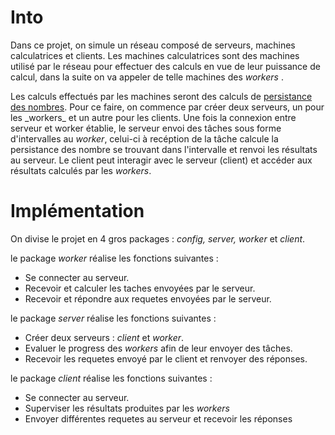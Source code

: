 # Into
<p>
  Dans ce projet, on simule un réseau composé de serveurs, machines calculatrices et clients. Les machines calculatrices sont des machines utilisé par
  le réseau pour effectuer des calculs en vue de leur puissance de calcul, dans la suite on va appeler de telle machines des <i> workers </i>.  
</p>
<p>
  Les calculs effectués par les machines seront des calculs de <a href="https://fr.wikipedia.org/wiki/Persistance_d%27un_nombre">persistance 
  des nombres</a>. Pour ce faire, on commence par créer deux serveurs, un pour les _workers_ et un autre pour les clients. Une fois la connexion entre 
  serveur et worker établie, le serveur envoi des tâches sous forme d'intervalles au <i> worker</i>, celui-ci à recéption de la tâche calcule la 
  persistance des nombre se trouvant dans l'intervalle et renvoi les résultats au serveur. Le client peut interagir avec le serveur (client) et accéder
  aux résultats calculés par les <i>workers</i>.
</p>

# Implémentation
<p> 
  On divise le projet en 4 gros packages : <i>config, server, worker</i> et <i>client</i>.
</p>
<p>
  le package <i>worker</i> réalise les fonctions suivantes :
  <ul>
    <li>Se connecter au serveur.</li>
    <li>Recevoir et calculer les taches envoyées par le serveur.</li>
    <li>Recevoir et répondre aux requetes envoyées par le serveur.</li>
  </ul>
  le package <i>server</i> réalise les fonctions suivantes :
  <ul>
    <li>Créer deux serveurs : <i>client</i> et <i>worker</i>.</li>
    <li>Evaluer le progress des <i>workers</i> afin de leur envoyer des tâches.</li>
    <li>Recevoir les requetes envoyé par le client et renvoyer des réponses.</li>
  </ul>
  le package <i>client</i> réalise les fonctions suivantes :
  <ul>
    <li>Se connecter au serveur.</li>
    <li>Superviser les résultats produites par les <i>workers</i></li>
    <li>Envoyer différentes requetes au serveur et recevoir les réponses</li>
  </ul>
</p>
